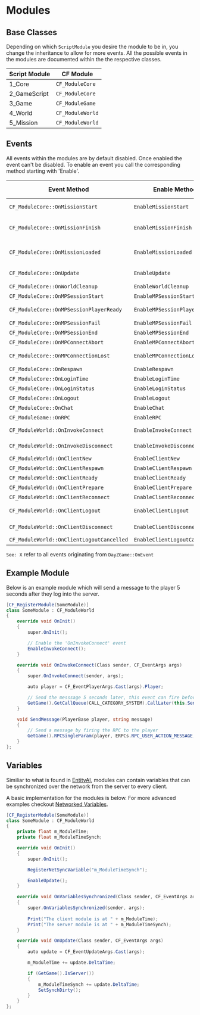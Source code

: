# Modules

## Base Classes

Depending on which `ScriptModule` you desire the module to be in, you change the inheritance to allow for more events. All the possible events in the modules are documented within the the respective classes.

| Script Module | CF Module        |
| ------------- | ---------------- |
| 1_Core        | `CF_ModuleCore`  |
| 2_GameScript  | `CF_ModuleCore`  |
| 3_Game        | `CF_ModuleGame`  |
| 4_World       | `CF_ModuleWorld` |
| 5_Mission     | `CF_ModuleWorld` |

## Events

All events within the modules are by default disabled. Once enabled the event can't be disabled. To enable an event you call the corresponding method starting with 'Enable'. 

| Event Method                              | Enable Method                 | When Fired?                                        | Executing Platform |
| ----------------------------------------- | ----------------------------- | -------------------------------------------------- | ------------------ |
| `CF_ModuleCore::OnMissionStart`           | `EnableMissionStart`          | Called when `MissionBase::OnMissionStart` is ran   | ALL                |
| `CF_ModuleCore::OnMissionFinish`          | `EnableMissionFinish`         | Called when `MissionBase::OnMissionFinish` is ran  | ALL                |
| `CF_ModuleCore::OnMissionLoaded`          | `EnableMissionLoaded`         | Called when `MissionBase::OnMissionLoaded` is ran  | ALL                |
| `CF_ModuleCore::OnUpdate`                 | `EnableUpdate`                | Called when `MissionBase::OnUpdate` is ran         | ALL                |
| `CF_ModuleCore::OnWorldCleanup`           | `EnableWorldCleanup`          | See: WorldCleaupEventTypeID                        | ALL                |
| `CF_ModuleCore::OnMPSessionStart`         | `EnableMPSessionStart`        | See: MPSessionStartEventTypeID                     | Client             |
| `CF_ModuleCore::OnMPSessionPlayerReady`   | `EnableMPSessionPlayerReady`  | See: MPSessionPlayerReadyEventTypeID               | Client             |
| `CF_ModuleCore::OnMPSessionFail`          | `EnableMPSessionFail`         | See: MPSessionFailEventTypeID                      | Client             |
| `CF_ModuleCore::OnMPSessionEnd`           | `EnableMPSessionEnd`          | See: MPSessionEndEventTypeID                       | Client             |
| `CF_ModuleCore::OnMPConnectAbort`         | `EnableMPConnectAbort`        | See: ConnectingAbortEventTypeID                    | Client             |
| `CF_ModuleCore::OnMPConnectionLost`       | `EnableMPConnectionLost`      | See: MPConnectionLostEventTypeID                   | Client             |
| `CF_ModuleCore::OnRespawn`                | `EnableRespawn`               | See: RespawnEventTypeID                            | Client             |
| `CF_ModuleCore::OnLoginTime`              | `EnableLoginTime`             | See: LoginTimeEventTypeID                          | Client             |
| `CF_ModuleCore::OnLoginStatus`            | `EnableLoginStatus`           | See: LoginStatusEventTypeID                        | Client             |
| `CF_ModuleCore::OnLogout`                 | `EnableLogout`                | See: LogoutEventTypeID                             | Client             |
| `CF_ModuleCore::OnChat`                   | `EnableChat`                  | See: ChatMessageEventTypeID                        | Client             |
| `CF_ModuleGame::OnRPC`                    | `EnableRPC`                   | Called when `DayZGame::OnRPC` is ran               | ALL                |
| `CF_ModuleWorld::OnInvokeConnect`         | `EnableInvokeConnect`         | Called from `MissionServer::InvokeOnConnect`       | ALL                |
| `CF_ModuleWorld::OnInvokeDisconnect`      | `EnableInvokeDisconnect`      | Called from `MissionServer::InvokeOnDisconnect`    | ALL                |
| `CF_ModuleWorld::OnClientNew`             | `EnableClientNew`             | See: ClientNewEventTypeID                          | Server             |
| `CF_ModuleWorld::OnClientRespawn`         | `EnableClientRespawn`         | See: ClientRespawnEventTypeID                      | Server             |
| `CF_ModuleWorld::OnClientReady`           | `EnableClientReady`           | See: ClientReadyEventTypeID                        | Server             |
| `CF_ModuleWorld::OnClientPrepare`         | `EnableClientPrepare`         | See: ClientPrepareEventTypeID                      | Server             |
| `CF_ModuleWorld::OnClientReconnect`       | `EnableClientReconnect`       | See: ClientReconnectEventTypeID                    | Server             |
| `CF_ModuleWorld::OnClientLogout`          | `EnableClientLogout`          | See: ClientDisconnectedEventTypeID                 | Server             |
| `CF_ModuleWorld::OnClientDisconnect`      | `EnableClientDisconnect`      | Called from `MissionServer::PlayerDisconnected`    | Server             |
| `CF_ModuleWorld::OnClientLogoutCancelled` | `EnableClientLogoutCancelled` | See: LogoutCancelEventTypeID                       | Server             |

`See: X` refer to all events originating from `DayZGame::OnEvent`

## Example Module

Below is an example module which will send a message to the player 5 seconds after they log into the server.

```csharp
[CF_RegisterModule(SomeModule)]
class SomeModule : CF_ModuleWorld
{
	override void OnInit()
	{
		super.OnInit();

		// Enable the 'OnInvokeConnect' event
		EnableInvokeConnect();
	}

	override void OnInvokeConnect(Class sender, CF_EventArgs args)
	{
		super.OnInvokeConnect(sender, args);

		auto player = CF_EventPlayerArgs.Cast(args).Player;

		// Send the messsage 5 seconds later, this event can fire before the HUD is loaded and so the message won't be seen
		GetGame().GetCallQueue(CALL_CATEGORY_SYSTEM).CallLater(this.SendMessage, 5000, false, player, "Welcome to the server!");
	}

	void SendMessage(PlayerBase player, string message)
	{
		// Send a message by firing the RPC to the player
		GetGame().RPCSingleParam(player, ERPCs.RPC_USER_ACTION_MESSAGE, new Param1<string>(message), true, player.GetIdentity());
	}
};
```

## Variables

Similiar to what is found in [EntityAI](https://github.com/Thurston00/DayZSAEnfScript/blob/8b13d29719fb597de74057ecd4de80ef69e1dfb5/scripts/3_Game/Entities/EntityAI.c#L1747), modules can contain variables that can be synchronized over the network from the server to every client.

A basic implementation for the modules is below. For more advanced examples checkout [Networked Variables](../NetworkedVariables/index.md).

```csharp
[CF_RegisterModule(SomeModule)]
class SomeModule : CF_ModuleWorld
{
	private float m_ModuleTime;
	private float m_ModuleTimeSynch;

	override void OnInit()
	{
		super.OnInit();

		RegisterNetSyncVariable("m_ModuleTimeSynch");

		EnableUpdate();
	}

	override void OnVariablesSynchronized(Class sender, CF_EventArgs args)
	{
		super.OnVariablesSynchronized(sender, args);
		
		Print("The client module is at " + m_ModuleTime);
		Print("The server module is at " + m_ModuleTimeSynch);
	}

	override void OnUpdate(Class sender, CF_EventArgs args)
	{
		auto update = CF_EventUpdateArgs.Cast(args);

		m_ModuleTime += update.DeltaTime;

		if (GetGame().IsServer())
		{
			m_ModuleTimeSynch += update.DeltaTime;
			SetSynchDirty();
		}
	}
};
```
